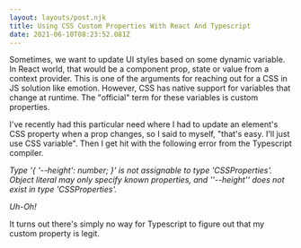 ```yaml
---
layout: layouts/post.njk
title: Using CSS Custom Properties With React And Typescript
date: 2021-06-10T08:23:52.081Z
---
```

Sometimes, we want to update UI styles based on some dynamic variable. In React world, that would be a component prop, state or value from a context provider. This is one of the arguments for reaching out for a CSS in JS solution like emotion. However, CSS has native support for variables that change at runtime. The "official" term for these variables is custom properties.

I've recently had this particular need where I had to update an element's CSS property when a prop changes, so I said to myself, "that's easy. I'll just use CSS variable". Then I get hit with the following error from the Typescript compiler.

*Type '{ '--height': number; }' is not assignable to type 'CSSProperties'.
  Object literal may only specify known properties, and ''--height'' does not exist in type 'CSSProperties'.*

*Uh-Oh!*

It turns out there's simply no way for Typescript to figure out that my custom property is legit.